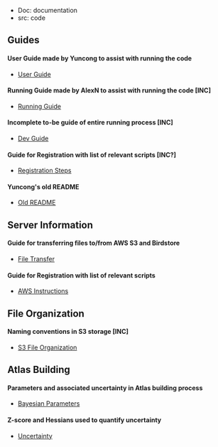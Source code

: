 * Doc: documentation
* src: code

## Guides
#### User Guide made by Yuncong to assist with running the code
- [User Guide](doc/User%20Manuals/UserGuide.md)
#### Running Guide made by AlexN to assist with running the code [INC]
- [Running Guide](doc/RunningFiles.md)
#### Incomplete to-be guide of entire running process [INC]
- [Dev Guide](doc/DeveloperGuide.md)
#### Guide for Registration with list of relevant scripts [INC?]
- [Registration Steps](doc/Analysis.md)
#### Yuncong's old README
- [Old README](doc/old_readme.md)

## Server Information
#### Guide for transferring files to/from AWS S3 and Birdstore
- [File Transfer](doc/TransferFiles.md)
#### Guide for Registration with list of relevant scripts
- [AWS Instructions](doc/writeup/AWS_instruction.md)

## File Organization
#### Naming conventions in S3 storage [INC]
- [S3 File Organization](doc/writeup/S3_file_organization.md)

## Atlas Building
#### Parameters and associated uncertainty in Atlas building process
- [Bayesian Parameters](doc/writeup/bayesian.md)
#### Z-score and Hessians used to quantify uncertainty
- [Uncertainty](doc/writeup/zscore_hessian.md)
